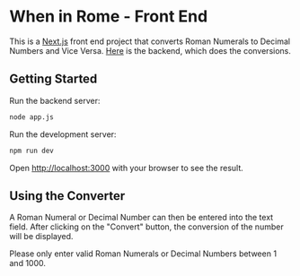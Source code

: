 # When in Rome - Front End

This is a [Next.js](https://nextjs.org/) front end project that converts Roman Numerals to Decimal Numbers and Vice Versa. [Here](https://github.com/Avillameza/RomanDec) is the backend, which does the conversions. 

## Getting Started

Run the backend server:
```bash
node app.js
```

Run the development server:

```bash
npm run dev
```

Open [http://localhost:3000](http://localhost:3000) with your browser to see the result.

## Using the Converter
A Roman Numeral or Decimal Number can then be entered into the text field. After clicking on the "Convert" button, the conversion of the number will be displayed. 

Please only enter valid Roman Numerals or Decimal Numbers between 1 and 1000.